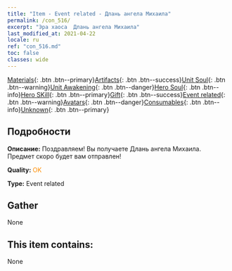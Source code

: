 ```yaml
---
title: "Item - Event related - Длань ангела Михаила"
permalink: /con_516/
excerpt: "Эра хаоса  Длань ангела Михаила"
last_modified_at: 2021-04-22
locale: ru
ref: "con_516.md"
toc: false
classes: wide
---
```

 [Materials](/ItemsRU/){: .btn .btn--primary}[Artifacts](/ItemsRU/Artifacts/){: .btn .btn--success}[Unit Soul](/ItemsRU/UnitSoul/){: .btn .btn--warning}[Unit Awakening](/ItemsRU/UnitAwakening/){: .btn .btn--danger}[Hero Soul](/ItemsRU/HeroSoul/){: .btn .btn--info}[Hero SKill](/ItemsRU/HeroSkill/){: .btn .btn--primary}[Gift](/ItemsRU/Gift/){: .btn .btn--success}[Event related](/ItemsRU/Events/){: .btn .btn--warning}[Avatars](/ItemsRU/Avatars/){: .btn .btn--danger}[Consumables](/ItemsRU/Consumables/){: .btn .btn--info}[Unknown](/ItemsRU/Unknown/){: .btn .btn--primary}

## Подробности
 **Описание:** Поздравляем! Вы получаете Длань ангела Михаила. Предмет скоро будет вам отправлен!

 **Quality:** <span style="color: #FF8C00">OK</span>

 **Type:** Event related

## Gather

  None

## This item contains:

  None

